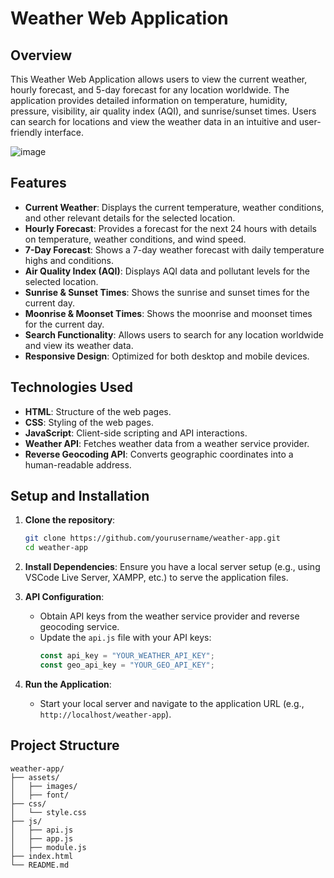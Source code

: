 # Weather Web Application

## Overview

This Weather Web Application allows users to view the current weather, hourly forecast, and 5-day forecast for any location worldwide. The application provides detailed information on temperature, humidity, pressure, visibility, air quality index (AQI), and sunrise/sunset times. Users can search for locations and view the weather data in an intuitive and user-friendly interface.

![image](https://github.com/Krish209/Weather-Application/assets/76595963/63fbcb3b-fc7f-46ce-9685-8a97f7d8bd17)

## Features

- **Current Weather**: Displays the current temperature, weather conditions, and other relevant details for the selected location.
- **Hourly Forecast**: Provides a forecast for the next 24 hours with details on temperature, weather conditions, and wind speed.
- **7-Day Forecast**: Shows a 7-day weather forecast with daily temperature highs and conditions.
- **Air Quality Index (AQI)**: Displays AQI data and pollutant levels for the selected location.
- **Sunrise & Sunset Times**: Shows the sunrise and sunset times for the current day.
- **Moonrise & Moonset Times**: Shows the moonrise and moonset times for the current day.
- **Search Functionality**: Allows users to search for any location worldwide and view its weather data.
- **Responsive Design**: Optimized for both desktop and mobile devices.

## Technologies Used

- **HTML**: Structure of the web pages.
- **CSS**: Styling of the web pages.
- **JavaScript**: Client-side scripting and API interactions.
- **Weather API**: Fetches weather data from a weather service provider.
- **Reverse Geocoding API**: Converts geographic coordinates into a human-readable address.

## Setup and Installation

1. **Clone the repository**:
    ```bash
    git clone https://github.com/yourusername/weather-app.git
    cd weather-app
    ```

2. **Install Dependencies**:
    Ensure you have a local server setup (e.g., using VSCode Live Server, XAMPP, etc.) to serve the application files.

3. **API Configuration**:
    - Obtain API keys from the weather service provider and reverse geocoding service.
    - Update the `api.js` file with your API keys:
        ```javascript
        const api_key = "YOUR_WEATHER_API_KEY";
        const geo_api_key = "YOUR_GEO_API_KEY";
        ```

4. **Run the Application**:
    - Start your local server and navigate to the application URL (e.g., `http://localhost/weather-app`).

## Project Structure

```plaintext
weather-app/
├── assets/
│   ├── images/
│   ├── font/
├── css/
│   └── style.css
├── js/
│   ├── api.js
│   ├── app.js
│   ├── module.js
├── index.html
└── README.md
